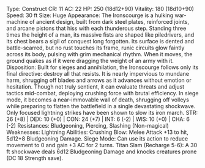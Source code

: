 Type: Construct
CR: 11
AC: 22
HP: 250 (18d12+90)
Vitality: 180 (18d10+90)
Speed: 30 ft
Size: Huge
Appearance: The Ironscourge is a hulking war-machine of ancient design, built from dark steel plates, reinforced joints, and arcane pistons that hiss with each thunderous step. Standing three times the height of a man, its massive fists are shaped like piledrivers, and its chest bears a sigil of conquest long forgotten. Its surface is dented and battle-scarred, but no rust touches its frame, runic circuits glow faintly across its body, pulsing with grim mechanical rhythm. When it moves, the ground quakes as if it were dragging the weight of an army with it.
Disposition: Built for sieges and annihilation, the Ironscourge follows only its final directive: destroy all that resists. It is nearly impervious to mundane harm, shrugging off blades and arrows as it advances without emotion or hesitation. Though not truly sentient, it can evaluate threats and adjust tactics mid-combat, deploying crushing force with brutal efficiency. In siege mode, it becomes a near-immovable wall of death, shrugging off volleys while preparing to flatten the battlefield in a single devastating shockwave. Only focused lightning strikes have been shown to slow its iron march.
STR: 26 (+8) | DEX: 10 (+0) | CON: 24 (+7) | INT: 6 (-2) | WIS: 10 (+0) | CHA: 6 (-2)
Resistances: Bludgeoning, Piercing, Slashing (Non-magical)
Weaknesses: Lightning
Abilities:
Crushing Blow: Melee Attack +13 to hit, 5d12+8 Bludgeoning Damage.
Siege Mode: Can use its action to reduce movement to 0 and gain +3 AC for 2 turns.
Titan Slam (Recharge 5-6): A 30 ft shockwave deals 6d12 Bludgeoning Damage and knocks creatures prone (DC 18 Strength save).
